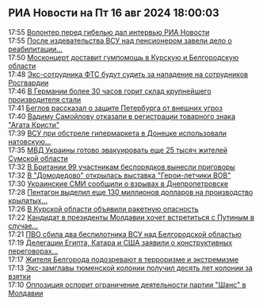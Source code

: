 <h2>РИА Новости на Пт 16 авг 2024 18:00:03</h2>
<div class="rssn table">
  <span class="smaller gray hspace">17:55</span>
  <a class="nodecor" href="https://ria.ru/20240816/volonter-1966661509.html">Волонтер перед гибелью дал интервью РИА Новости</a>
</div>
<div class="rssn table">
  <span class="smaller gray hspace">17:55</span>
  <a class="nodecor" href="https://ria.ru/20240816/pensioner-1966661414.html">После издевательства ВСУ над пенсионером завели дело о реабилитации...</a>
</div>
<div class="rssn table">
  <span class="smaller gray hspace">17:50</span>
  <a class="nodecor" href="https://ria.ru/20240816/moskontsert-1966660418.html">Москонцерт доставит гумпомощь в Курскую и Белгородскую области</a>
</div>
<div class="rssn table">
  <span class="smaller gray hspace">17:48</span>
  <a class="nodecor" href="https://ria.ru/20240816/napadenie-1966660059.html">Экс-сотрудника ФТС будут судить за нападение на сотрудников Росгвардии</a>
</div>
<div class="rssn table">
  <span class="smaller gray hspace">17:46</span>
  <a class="nodecor" href="https://ria.ru/20240816/germaniya-1966659497.html">В Германии более 30 часов горит склад крупнейшего производителя стали</a>
</div>
<div class="rssn table">
  <span class="smaller gray hspace">17:41</span>
  <a class="nodecor" href="https://ria.ru/20240816/beglov-1966658431.html">Беглов рассказал о защите Петербурга от внешних угроз</a>
</div>
<div class="rssn table">
  <span class="smaller gray hspace">17:40</span>
  <a class="nodecor" href="https://ria.ru/20240816/samoylov-1966658315.html">Вадиму Самойлову отказали в регистрации товарного знака "Агата Кристи"</a>
</div>
<div class="rssn table">
  <span class="smaller gray hspace">17:39</span>
  <a class="nodecor" href="https://ria.ru/20240816/pushilin-1966657667.html">ВСУ при обстреле гипермаркета в Донецке использовали натовскую...</a>
</div>
<div class="rssn table">
  <span class="smaller gray hspace">17:35</span>
  <a class="nodecor" href="https://ria.ru/20240816/evakuatsiya-1966657039.html">МВД Украины готово эвакуировать еще 25 тысяч жителей Сумской области</a>
</div>
<div class="rssn table">
  <span class="smaller gray hspace">17:32</span>
  <a class="nodecor" href="https://ria.ru/20240816/prigovory-1966656119.html">В Британии 99 участникам беспорядков вынесли приговоры</a>
</div>
<div class="rssn table">
  <span class="smaller gray hspace">17:32</span>
  <a class="nodecor" href="https://ria.ru/20240816/vystavka-1966655956.html">В "Домодедово" открылась выставка "Герои-летчики ВОВ"</a>
</div>
<div class="rssn table">
  <span class="smaller gray hspace">17:30</span>
  <a class="nodecor" href="https://ria.ru/20240816/dnepropetrovsk-1966655759.html">Украинские СМИ сообщили о взрывах в Днепропетровске</a>
</div>
<div class="rssn table">
  <span class="smaller gray hspace">17:28</span>
  <a class="nodecor" href="https://ria.ru/20240816/rakety-1966654863.html">Пентагон выделил еще 130 миллионов долларов на производство крылатых...</a>
</div>
<div class="rssn table">
  <span class="smaller gray hspace">17:26</span>
  <a class="nodecor" href="https://ria.ru/20240816/opasnost-1966654378.html">В Курской области объявили ракетную опасность</a>
</div>
<div class="rssn table">
  <span class="smaller gray hspace">17:22</span>
  <a class="nodecor" href="https://ria.ru/20240816/putin-1966653795.html">Кандидат в президенты Молдавии хочет встретиться с Путиным в случае...</a>
</div>
<div class="rssn table">
  <span class="smaller gray hspace">17:21</span>
  <a class="nodecor" href="https://ria.ru/20240816/pvo-1966653533.html">ПВО сбила два беспилотника ВСУ над Белгородской областью</a>
</div>
<div class="rssn table">
  <span class="smaller gray hspace">17:19</span>
  <a class="nodecor" href="https://ria.ru/20240816/gaza-1966652921.html">Делегации Египта, Катара и США заявили о конструктивных переговорах...</a>
</div>
<div class="rssn table">
  <span class="smaller gray hspace">17:17</span>
  <a class="nodecor" href="https://ria.ru/20240816/belgorod-1966651967.html">Жителя Белгорода подозревают в терроризме и экстремизме</a>
</div>
<div class="rssn table">
  <span class="smaller gray hspace">17:13</span>
  <a class="nodecor" href="https://ria.ru/20240816/vzyatki-1966648810.html">Экс-замглавы тюменской колонии получил десять лет колонии за взятки</a>
</div>
<div class="rssn table">
  <span class="smaller gray hspace">17:10</span>
  <a class="nodecor" href="https://ria.ru/20240816/oppozitsiya-1966647771.html">Оппозиция оспорит ограничение деятельности партии "Шанс" в Молдавии</a>
</div>